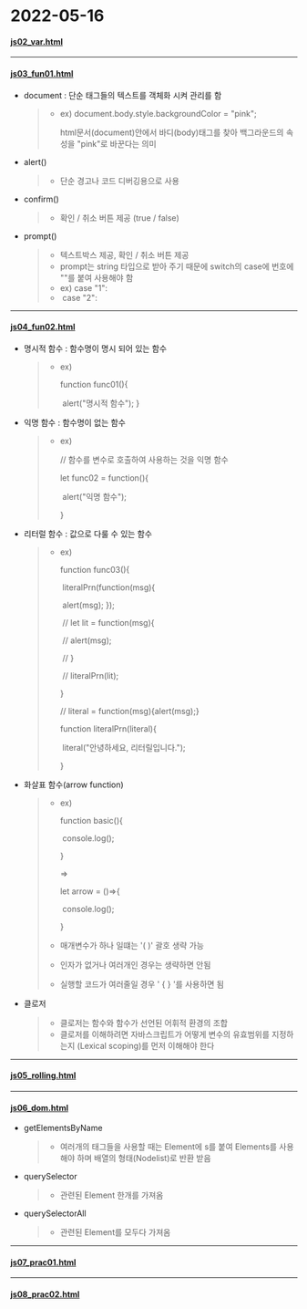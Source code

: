 # 2022-05-16

#### [js02_var.html](https://github.com/junewjdtn/TIL/blob/master/HTML%2BCSS/html_vscode_UI/3_JS/js02_var.html)



---

#### [js03_fun01.html](https://github.com/junewjdtn/TIL/blob/master/HTML%2BCSS/html_vscode_UI/3_JS/js03_fun01.html)

- document : 단순 태그들의 텍스트를 객체화 시켜 관리를 함

  > - ex) document.body.style.backgroundColor = "pink";
  >
  >   html문서(document)안에서 바디(body)태그를 찾아 백그라운드의 속성을 "pink"로 바꾼다는 의미

- alert() 

  > - 단순 경고나 코드 디버깅용으로 사용

- confirm()

  > - 확인 / 취소 버튼 제공 (true / false)

- prompt()

  > - 텍스트박스 제공, 확인 / 취소 버튼 제공
  > - prompt는 string 타입으로 받아 주기 때문에 switch의 case에 번호에 ""를 붙여 사용해야 함
  > - ex) case "1":
  > - ​       case "2":



---

#### [js04_fun02.html](https://github.com/junewjdtn/TIL/blob/master/HTML%2BCSS/html_vscode_UI/3_JS/js04_fun02.html)

- 명시적 함수 : 함수명이 명시 되어 있는 함수

  > - ex) 
  >
  >   function func01(){
  >
  >   ​	alert("명시적 함수");
  >   }

- 익명 함수 : 함수명이 없는 함수

  > - ex)
  >
  >   // 함수를 변수로 호출하여 사용하는 것을 익명 함수
  >
  >   let func02 = function(){
  >
  >   ​	alert("익명 함수");
  >
  >   }

- 리터럴 함수 : 값으로 다룰 수 있는 함수

  > - ex)
  >
  >   function func03(){
  >
  >   ​	literalPrn(function(msg){
  >
  >   ​		alert(msg);
  >   });
  >
  >   ​	// let lit = function(msg){
  >
  >   ​	// 	alert(msg);
  >
  >   ​	// }
  >
  >   ​	// literalPrn(lit);
  >
  >   }
  >
  >   // literal = function(msg){alert(msg);}
  >
  >   function literalPrn(literal){
  >
  >   ​	literal("안녕하세요, 리터릴입니다.");
  >
  >   }

- 화살표 함수(arrow function)

  > - ex) 
  >
  >   function basic(){
  >
  >   ​	console.log();
  >
  >   }
  >
  >   => 
  >
  >   let arrow = ()=>{
  >
  >   ​	console.log();
  >
  >   }
  >
  > - 매개변수가 하나 일떄는 '(  )' 괄호 생략 가능
  >
  > - 인자가 없거나 여러개인 경우는 생략하면 안됨
  >
  > - 실행할 코드가 여러줄일 경우  ' {  } '를 사용하면 됨

- 클로저

  > - 클로저는 함수와 함수가 선언된 어휘적 환경의 조합
  > - 클로저를 이해하려면 자바스크립트가 어떻게 변수의 유효범위를 지정하는지 (Lexical scoping)를 먼저 이해해야 한다



---

#### [js05_rolling.html](https://github.com/junewjdtn/TIL/blob/master/HTML%2BCSS/html_vscode_UI/3_JS/js05_rolling.html)



---

#### [js06_dom.html](https://github.com/junewjdtn/TIL/blob/master/HTML%2BCSS/html_vscode_UI/3_JS/js06_dom.html)

- getElementsByName

  > - 여러개의 태그들을 사용할 때는 Element에 s를 붙여 Elements를 사용해야 하며 배열의 형태(Nodelist)로 반환 받음

- querySelector

  > - 관련된 Element 한개를 가져옴

- querySelectorAll

  > - 관련된 Element를 모두다 가져옴



----

#### [js07_prac01.html](https://github.com/junewjdtn/TIL/blob/master/HTML%2BCSS/html_vscode_UI/3_JS/js07_prac01.html)



---

#### [js08_prac02.html](https://github.com/junewjdtn/TIL/blob/master/HTML%2BCSS/html_vscode_UI/3_JS/js08_prac02.html)

